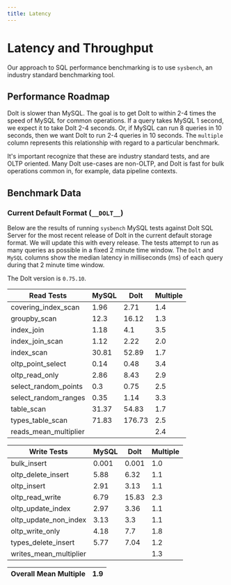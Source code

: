 ```yaml
---
title: Latency
---
```


# Latency and Throughput

Our approach to SQL performance benchmarking is to use `sysbench`, an
industry standard benchmarking tool.

## Performance Roadmap

Dolt is slower than MySQL. The goal is to get Dolt to within 2-4 times
the speed of MySQL for common operations. If a query takes MySQL 1
second, we expect it to take Dolt 2-4 seconds. Or, if MySQL can run 8
queries in 10 seconds, then we want Dolt to run 2-4 queries in 10
seconds. The `multiple` column represents this relationship with
regard to a particular benchmark.

It's important recognize that these are industry standard tests, and
are OLTP oriented. Many Dolt use-cases are non-OLTP, and Dolt is fast
for bulk operations common in, for example, data pipeline contexts.

## Benchmark Data

### Current Default Format (`__DOLT__`)

Below are the results of running `sysbench` MySQL tests against Dolt
SQL Server for the most recent release of Dolt in the current default 
storage format. We will update this with every release. The tests 
attempt to run as many queries as possible in a fixed 2 minute time 
window. The `Dolt` and `MySQL` columns show the median latency in 
milliseconds (ms) of each query during that 2 minute time window.

The Dolt version is `0.75.10`.

<!-- START___DOLT___LATENCY_RESULTS_TABLE -->
|       Read Tests        | MySQL |  Dolt  | Multiple |
|-------------------------|-------|--------|----------|
| covering\_index\_scan   |  1.96 |   2.71 |      1.4 |
| groupby\_scan           |  12.3 |  16.12 |      1.3 |
| index\_join             |  1.18 |    4.1 |      3.5 |
| index\_join\_scan       |  1.12 |   2.22 |      2.0 |
| index\_scan             | 30.81 |  52.89 |      1.7 |
| oltp\_point\_select     |  0.14 |   0.48 |      3.4 |
| oltp\_read\_only        |  2.86 |   8.43 |      2.9 |
| select\_random\_points  |   0.3 |   0.75 |      2.5 |
| select\_random\_ranges  |  0.35 |   1.14 |      3.3 |
| table\_scan             | 31.37 |  54.83 |      1.7 |
| types\_table\_scan      | 71.83 | 176.73 |      2.5 |
| reads\_mean\_multiplier |       |        |      2.4 |

|       Write Tests        | MySQL | Dolt  | Multiple |
|--------------------------|-------|-------|----------|
| bulk\_insert             | 0.001 | 0.001 |      1.0 |
| oltp\_delete\_insert     |  5.88 |  6.32 |      1.1 |
| oltp\_insert             |  2.91 |  3.13 |      1.1 |
| oltp\_read\_write        |  6.79 | 15.83 |      2.3 |
| oltp\_update\_index      |  2.97 |  3.36 |      1.1 |
| oltp\_update\_non\_index |  3.13 |   3.3 |      1.1 |
| oltp\_write\_only        |  4.18 |   7.7 |      1.8 |
| types\_delete\_insert    |  5.77 |  7.04 |      1.2 |
| writes\_mean\_multiplier |       |       |      1.3 |

| Overall Mean Multiple | 1.9 |
|-----------------------|-----|
<!-- END___DOLT___LATENCY_RESULTS_TABLE -->
<br/>
